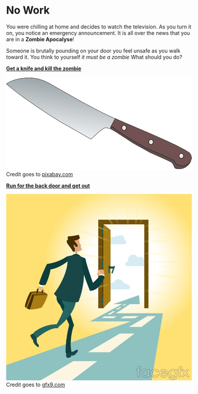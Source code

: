 # No Work

You were chilling at home and decides to watch the television. As you turn it on, you notice an emergency announcement. It is all over the news that you are in a **Zombie Apocalyse**!

Someone is brutally pounding on your door you feel unsafe as you walk toward it. You think to yourself _it must be a zombie_
What should you do?

**[Get a knife and kill the zombie](kill-zombie.md)**

![](../images/knife.png)      
Credit goes to [pixabay.com](https://pixabay.com/en/kitchen-knife-cut-chop-slice-tool-30015/)

**[Run for the back door and get out](get-scratch.md)**

![](../images/run-for-door.jpg)   
Credit goes to [gfx9.com](http://gfx9.com/run-to-the-door-of-a-business-man-vector-graphics/184455/index.html)